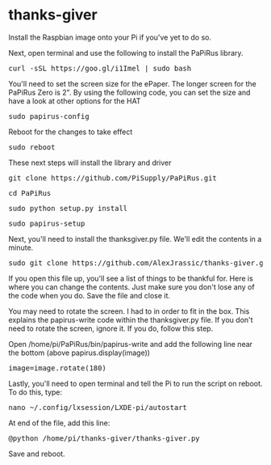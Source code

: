 # thanks-giver

Install the Raspbian image onto your Pi if you've yet to do so.

Next, open terminal and use the following to install the PaPiRus library.

<pre>curl -sSL https://goo.gl/i1Imel | sudo bash</pre>

You'll need to set the screen size for the ePaper. The longer screen for the PaPiRus Zero is 2". By using the following code, you can set the size and have a look at other options for the HAT

<pre>sudo papirus-config</pre>

Reboot for the changes to take effect

<pre>sudo reboot</pre>

These next steps will install the library and driver

<pre>git clone https://github.com/PiSupply/PaPiRus.git</pre>

<pre>cd PaPiRus</pre>

<pre>sudo python setup.py install</pre>

<pre>sudo papirus-setup</pre>

Next, you'll need to install the thanksgiver.py file. We'll edit the contents in a minute.

<pre>sudo git clone https://github.com/AlexJrassic/thanks-giver.git</pre>

If you open this file up, you'll see a list of things to be thankful for. Here is where you can change the contents. Just make sure you don't lose any of the code when you do. Save the file and close it.

You may need to rotate the screen. I had to in order to fit in the box. This explains the papirus-write code within the thanksgiver.py file. If you don't need to rotate the screen, ignore it. If you do, follow this step.

Open /home/pi/PaPiRus/bin/papirus-write and add the following line near the bottom (above papirus.display(image))

<pre>image=image.rotate(180)</pre>

Lastly, you'll need to open terminal and tell the Pi to run the script on reboot. To do this, type:

<pre>nano ~/.config/lxsession/LXDE-pi/autostart</pre>

At end of the file, add this line:

<pre>@python /home/pi/thanks-giver/thanks-giver.py</pre>

Save and reboot.
